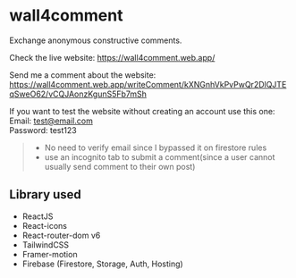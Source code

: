 # wall4comment

Exchange anonymous constructive comments.

Check the live website: https://wall4comment.web.app/

Send me a comment about the website: https://wall4comment.web.app/writeComment/kXNGnhVkPvPwQr2DlQJTEqSweO62/vCQJAonzKgunS5Fb7mSh

If you want to test the website without creating an account use this one:  
Email: test@email.com  
Password: test123

> -   No need to verify email since I bypassed it on firestore rules
> -   use an incognito tab to submit a comment(since a user cannot usually send comment to their own post)

## Library used

-   ReactJS
-   React-icons
-   React-router-dom v6
-   TailwindCSS
-   Framer-motion
-   Firebase (Firestore, Storage, Auth, Hosting)
